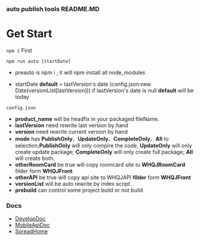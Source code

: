 ### auto publish tools README.MD

# Get Start
` npm i ` First

` npm run auto [startDate] `

- preauto is npm i ; it will npm install all node_modules

- startDate **default** = lastVersion's date (config.json:new Date(versionList[lastVersion]))  if lastVersion's date is null **default** will be today

`config.json `

- **product_name** will be headfix in your packaged fileName.
- **lastVersion** need rewrite last version by hand
- **version** need rewrite current version by hand
- **mode** has **PublishOnly**、**UpdateOnly**、**CompleteOnly**、**All** to selection;**PublishOnly** will only compire the code, **UpdateOnly** will only create update package; **CompleteOnly** will only create full package; **All** will create both.
- **otherRoomCard** be true will copy roomcard site to **WHQJRoomCard** filder form **WHQJFront**
- **otherAPI** be true will copy api site to WHQJAPI **filder** form **WHQJFront**
- **versionList** will be auto rewrite by index script.
- **prebuild** can control some project build or not build

### Docs

- [DevelopDoc](./Docs/Develop.MD "DevelopDoc")
- [MobileApiDoc](./Docs/Mobile.MD "MobileApiDoc")
- [SpreadHome](./Docs/SpreadHome.MD "SpreadHome")
